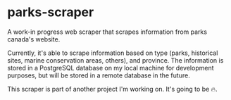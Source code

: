 # parks-scraper

A work-in progress web scraper that scrapes information from parks canada's website.

Currently, it's able to scrape information based on type (parks, historical sites, marine conservation areas, others), and province.
The information is stored in a PostgreSQL database on my local machine for development purposes, but will be stored in a remote database in the future.

This scraper is part of another project I'm working on. 
It's going to be :fire:.
